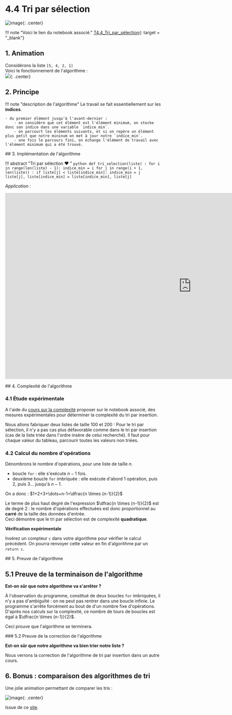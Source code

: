 # 4.4 Tri par sélection

![image](data/BO.png){: .center}

!!! note "Voici le lien du notebook associé."
	[T4.4_Tri_par_sélection](https://capytale2.ac-paris.fr/web/c/640c-1345631){: target = "_blank"}  
	
## 1. Animation
Considérons la liste `[5, 4, 2, 1]`  
Voici le fonctionnement de l'algorithme :  
![](data/selection.gif){: .center}

## 2. Principe

!!! note "description de l'algorithme"
    Le travail se fait essentiellement sur les **indices**.
    
    - du premier élément jusqu'à l'avant-dernier :
        - on considère que cet élément est l'élément minimum, on stocke donc son indice dans une variable `indice_min`.
        - on parcourt les éléments suivants, et si on repère un élément plus petit que notre mininum on met à jour notre `indice_min`.
        - une fois le parcours fini, on échange l'élément de travail avec l'élément minimum qui a été trouvé.
 

## 3. Implémentation de l'algorithme

!!! abstract "Tri par sélection :heart: "
    ```python
    def tri_selection(liste) :
        for i in range(len(liste) - 1):
            indice_min = i
            for j in range(i + 1, len(liste)) :
                if liste[j] < liste[indice_min]:
                    indice_min = j
            liste[j], liste[indice_min] = liste[indice_min], liste[j]
    ```

*Application :*

<iframe width="1200" height="600" frameborder="0" src="https://pythontutor.com/iframe-embed.html#code=def%20tri_selection%28liste%29%20%3A%0A%20%20%20%20for%20i%20in%20range%28len%28liste%29%20-%201%29%3A%0A%20%20%20%20%20%20%20%20indice_min%20%3D%20i%0A%20%20%20%20%20%20%20%20for%20j%20in%20range%28i%20%2B%201,%20len%28liste%29%29%20%3A%0A%20%20%20%20%20%20%20%20%20%20%20%20if%20liste%5Bj%5D%20%3C%20liste%5Bindice_min%5D%3A%0A%20%20%20%20%20%20%20%20%20%20%20%20%20%20%20%20indice_min%20%3D%20j%0A%20%20%20%20%20%20%20%20liste%5Bi%5D,%20liste%5Bindice_min%5D%20%3D%20liste%5Bindice_min%5D,%20liste%5Bi%5D%0A%20%20%20%20%0Ama_liste%20%3D%20%5B7,%205,%202,%208,%201,%204%5D%0Atri_selection%28ma_liste%29&codeDivHeight=400&codeDivWidth=350&cumulative=false&curInstr=0&heapPrimitives=nevernest&origin=opt-frontend.js&py=3&rawInputLstJSON=%5B%5D&textReferences=false"> </iframe>

 
## 4. Complexité de l'algorithme

### 4.1  Étude expérimentale

A l'aide du [cours sur la complexité](../../4.2_Complexite/cours/) proposer sur le notebook associé, des mesures expérimentales pour déterminer la complexité du tri par insertion.

Nous allons fabriquer deux listes de taille 100 et 200 :
Pour le tri par sélection, il n'y a pas cas plus défavorable comme dans le tri par insertion (cas de la liste triée dans l'ordre insère de celui recherché). Il faut pour chaque valeur du tableau, parcourir toutes les valeurs non triées.


### 4.2 Calcul du nombre d'opérations
Dénombrons le nombre d'opérations, pour une liste de taille $n$.

- boucle `for` : elle s'exécute $n-1$ fois.
- deuxième boucle `for` imbriquée : elle exécute d'abord 1 opération, puis 2, puis 3... jusqu'à $n-1$. 

On a donc :
$1+2+3+\dots+n-1=\dfrac{n \times (n-1)}{2}$

Le terme de plus haut degré de l'expression $\dfrac{n \times (n-1)}{2}$ est de degré 2 : le nombre d'opérations effectuées est donc proportionnel au **carré** de la taille des données d'entrée.  
Ceci démontre que le tri par sélection est de complexité **quadratique**.

**Vérification expérimentale**

Insérez un compteur `c` dans votre algorithme pour vérifier le calcul précédent. On pourra renvoyer cette valeur en fin d'algorithme par un `return c`.

## 5. Preuve de l'algorithme

## 5.1 Preuve de la terminaison de l'algorithme

**Est-on sûr que notre algorithme va s'arrêter ?**

À l'observation du programme, constitué de deux boucles `for` imbriquées, il n'y a pas d'ambiguïté : on ne peut pas rentrer dans une boucle infinie. Le programme s'arrête forcément au bout de d'un nombre fixe d'opérations. 
D'après nos calculs sur la complexité, ce nombre de tours de boucles est égal à $\dfrac{n \times (n-1)}{2}$.

Ceci prouve que l'algorithme se terminera.

### 5.2 Preuve de la correction de l'algorithme

**Est-on sûr que notre algorithme va bien trier notre liste ?**

Nous verrons la correction de l'algorithme de tri par insertion dans un autre cours.

## 6. Bonus : comparaison des algorithmes de tri 

Une jolie animation permettant de comparer les tris :

![image](data/comparaisons.gif){: .center}

Issue de ce [site](https://www.toptal.com/developers/sorting-algorithms).

